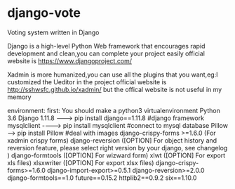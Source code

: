 # django-vote
Voting system written in Django

Django is a high-level Python Web framework that encourages rapid development and clean,you can complete your project easily
 official website is https://www.djangoproject.com/
 
Xadmin is more humanized,you can use all the plugins that you want,eg:I customized the Ueditor in the project 
 official website is http://sshwsfc.github.io/xadmin/    but the offical website is not useful in my memory
 
environment:
  first:  You should make a python3 virtualenvironment
  Python 3.6
  Django 1.11.8 ---> pip install django==1.11.8  #django framework
  mysqlclient  ----> pip install mysqlclient  #connect to mysql database
  Pillow  --> pip install Pillow   #deal with images
  django-crispy-forms >=1.6.0 (For xadmin crispy forms)
  django-reversion ([OPTION] For object history and reversion feature, please select right version by your django, see changelog )
  django-formtools ([OPTION] For wizward form)
  xlwt ([OPTION] For export xls files)
  xlsxwriter ([OPTION] For export xlsx files)
  django-crispy-forms>=1.6.0
  django-import-export>=0.5.1
  django-reversion>=2.0.0
  django-formtools==1.0
  future==0.15.2
  httplib2==0.9.2
  six==1.10.0


